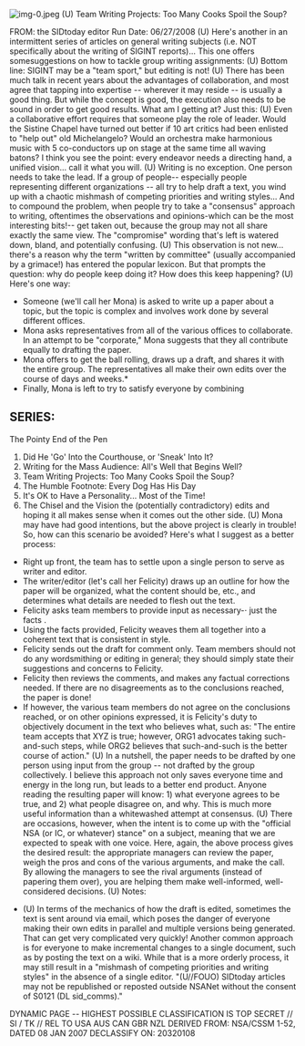 ![img-0.jpeg](img-0.jpeg)
(U) Team Writing Projects: Too Many Cooks Spoil the Soup?

FROM:
the SIDtoday editor
Run Date: 06/27/2008
(U) Here's another in an intermittent series of articles on general writing subjects (i.e. NOT specifically about the writing of SIGINT reports)... This one offers somesuggestions on how to tackle group writing assignments:
(U) Bottom line: SIGINT may be a "team sport," but editing is not!
(U) There has been much talk in recent years about the advantages of collaboration, and most agree that tapping into expertise -- wherever it may reside -- is usually a good thing. But while the concept is good, the execution also needs to be sound in order to get good results. What am I getting at? Just this:
(U) Even a collaborative effort requires that someone play the role of leader. Would the Sistine Chapel have turned out better if 10 art critics had been enlisted to "help out" old Michelangelo? Would an orchestra make harmonious music with 5 co-conductors up on stage at the same time all waving batons? I think you see the point: every endeavor needs a directing hand, a unified vision... call it what you will.
(U) Writing is no exception. One person needs to take the lead. If a group of people-- especially people representing different organizations -- all try to help draft a text, you wind up with a chaotic mishmash of competing priorities and writing styles... And to compound the problem, when people try to take a "consensus" approach to writing, oftentimes the observations and opinions-which can be the most interesting bits!-- get taken out, because the group may not all share exactly the same view. The "compromise" wording that's left is watered down, bland, and potentially confusing.
(U) This observation is not new... there's a reason why the term "written by committee" (usually accompanied by a grimace!) has entered the popular lexicon. But that prompts the question: why do people keep doing it? How does this keep happening?
(U) Here's one way:

- Someone (we'll call her Mona) is asked to write up a paper about a topic, but the topic is complex and involves work done by several different offices.
- Mona asks representatives from all of the various offices to collaborate. In an attempt to be "corporate," Mona suggests that they all contribute equally to drafting the paper.
- Mona offers to get the ball rolling, draws up a draft, and shares it with the entire group. The representatives all make their own edits over the course of days and weeks.*
- Finally, Mona is left to try to satisfy everyone by combining


## SERIES:

The Pointy End of the Pen

1. Did He 'Go' Into the Courthouse, or 'Sneak' Into It?
2. Writing for the Mass Audience: All's Well that Begins Well?
3. Team Writing Projects: Too Many Cooks Spoil the Soup?
4. The Humble Footnote: Every Dog Has His Day
5. It's OK to Have a Personality... Most of the Time!
6. The Chisel and the Vision
the (potentially contradictory) edits and hoping it all makes sense when it comes out the other side.
(U) Mona may have had good intentions, but the above project is clearly in trouble! So, how can this scenario be avoided? Here's what I suggest as a better process:

- Right up front, the team has to settle upon a single person to serve as writer and editor.
- The writer/editor (let's call her Felicity) draws up an outline for how the paper will be organized, what the content should be, etc., and determines what details are needed to flesh out the text.
- Felicity asks team members to provide input as necessary-$\cdot$ just the facts .
- Using the facts provided, Felicity weaves them all together into a coherent text that is consistent in style.
- Felicity sends out the draft for comment only. Team members should not do any wordsmithing or editing in general; they should simply state their suggestions and concerns to Felicity.
- Felicity then reviews the comments, and makes any factual corrections needed. If there are no disagreements as to the conclusions reached, the paper is done!
- If however, the various team members do not agree on the conclusions reached, or on other opinions expressed, it is Felicity's duty to objectively document in the text who believes what, such as: "The entire team accepts that XYZ is true; however, ORG1 advocates taking such-and-such steps, while ORG2 believes that such-and-such is the better course of action."
(U) In a nutshell, the paper needs to be drafted by one person using input from the group -- not drafted by the group collectively. I believe this approach not only saves everyone time and energy in the long run, but leads to a better end product. Anyone reading the resulting paper will know: 1) what everyone agrees to be true, and 2) what people disagree on, and why. This is much more useful information than a whitewashed attempt at consensus.
(U) There are occasions, however, when the intent is to come up with the "official NSA (or IC, or whatever) stance" on a subject, meaning that we are expected to speak with one voice. Here, again, the above process gives the desired result: the appropriate managers can review the paper, weigh the pros and cons of the various arguments, and make the call. By allowing the managers to see the rival arguments (instead of papering them over), you are helping them make well-informed, well-considered decisions.
(U) Notes:
* (U) In terms of the mechanics of how the draft is edited, sometimes the text is sent around via email, which poses the danger of everyone making their own edits in parallel and multiple versions being generated. That can get very complicated very quickly! Another common approach is for everyone to make incremental changes to a single document, such as by posting the text on a wiki. While that is a more orderly process, it may still result in a "mishmash of competing priorities and writing styles" in the absence of a single editor.
"(U//FOUO) SIDtoday articles may not be republished or reposted outside NSANet without the consent of S0121 (DL sid_comms)."

DYNAMIC PAGE -- HIGHEST POSSIBLE CLASSIFICATION IS TOP SECRET // SI / TK // REL TO USA AUS CAN GBR NZL DERIVED FROM: NSA/CSSM 1-52, DATED 08 JAN 2007 DECLASSIFY ON: 20320108
